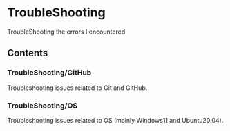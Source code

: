 # TroubleShooting
TroubleShooting the errors I encountered

## Contents

### TroubleShooting/GitHub
Troubleshooting issues related to Git and GitHub.
### TroubleShooting/OS
Troubleshooting issues related to OS (mainly Windows11 and Ubuntu20.04).